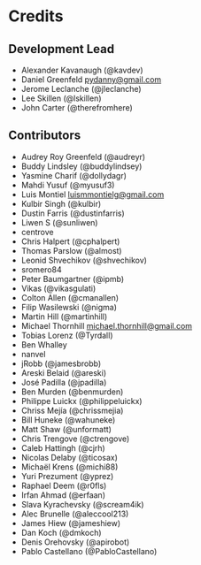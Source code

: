 # Credits

## Development Lead

-   Alexander Kavanaugh (@kavdev)
-   Daniel Greenfeld <pydanny@gmail.com>
-   Jerome Leclanche (@jleclanche)
-   Lee Skillen (@lskillen)
-   John Carter (@therefromhere)

## Contributors

-   Audrey Roy Greenfeld (@audreyr)
-   Buddy Lindsley (@buddylindsey)
-   Yasmine Charif (@dollydagr)
-   Mahdi Yusuf (@myusuf3)
-   Luis Montiel <luismmontielg@gmail.com>
-   Kulbir Singh (@kulbir)
-   Dustin Farris (@dustinfarris)
-   Liwen S (@sunliwen)
-   centrove
-   Chris Halpert (@cphalpert)
-   Thomas Parslow (@almost)
-   Leonid Shvechikov (@shvechikov)
-   sromero84
-   Peter Baumgartner (@ipmb)
-   Vikas (@vikasgulati)
-   Colton Allen (@cmanallen)
-   Filip Wasilewski (@nigma)
-   Martin Hill (@martinhill)
-   Michael Thornhill <michael.thornhill@gmail.com>
-   Tobias Lorenz (@Tyrdall)
-   Ben Whalley
-   nanvel
-   jRobb (@jamesbrobb)
-   Areski Belaid (@areski)
-   José Padilla (@jpadilla)
-   Ben Murden (@benmurden)
-   Philippe Luickx (@philippeluickx)
-   Chriss Mejía (@chrissmejia)
-   Bill Huneke (@wahuneke)
-   Matt Shaw (@unformatt)
-   Chris Trengove (@ctrengove)
-   Caleb Hattingh (@cjrh)
-   Nicolas Delaby (@ticosax)
-   Michaël Krens (@michi88)
-   Yuri Prezument (@yprez)
-   Raphael Deem (@r0fls)
-   Irfan Ahmad (@erfaan)
-   Slava Kyrachevsky (@scream4ik)
-   Alec Brunelle (@aleccool213)
-   James Hiew (@jameshiew)
-   Dan Koch (@dmkoch)
-   Denis Orehovsky (@apirobot)
-   Pablo Castellano (@PabloCastellano)
